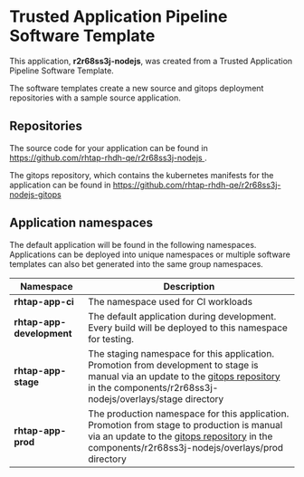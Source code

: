 # Trusted Application Pipeline Software Template

This application, **r2r68ss3j-nodejs**, was created from a Trusted Application Pipeline Software Template.

The software templates create a new source and gitops deployment repositories with a sample source application. 

## Repositories

The source code for your application can be found in [https://github.com/rhtap-rhdh-qe/r2r68ss3j-nodejs ](https://github.com/rhtap-rhdh-qe/r2r68ss3j-nodejs ).
 
The gitops repository, which contains the kubernetes manifests for the application can be found in 
[https://github.com/rhtap-rhdh-qe/r2r68ss3j-nodejs-gitops ](https://github.com/rhtap-rhdh-qe/r2r68ss3j-nodejs-gitops ) 

## Application namespaces 

The default application will be found in the following namespaces. Applications can be deployed into unique namespaces or multiple software templates can also bet generated into the same group namespaces.  

|  Namespace   |  Description   |  
| -------- | -------- |
| **rhtap-app-ci** | The namespace used for CI workloads |
| **rhtap-app-development** | The default application during development. Every build will be deployed to this namespace for testing. |
| **rhtap-app-stage** | The staging namespace for this application. Promotion from development to stage is manual via an update to the [gitops repository](https://github.com/rhtap-rhdh-qe/r2r68ss3j-nodejs-gitops ) in the components/r2r68ss3j-nodejs/overlays/stage directory |
| **rhtap-app-prod** | The production namespace for this application. Promotion from stage to production is manual via an update to the [gitops repository](https://github.com/rhtap-rhdh-qe/r2r68ss3j-nodejs-gitops ) in the components/r2r68ss3j-nodejs/overlays/prod directory |